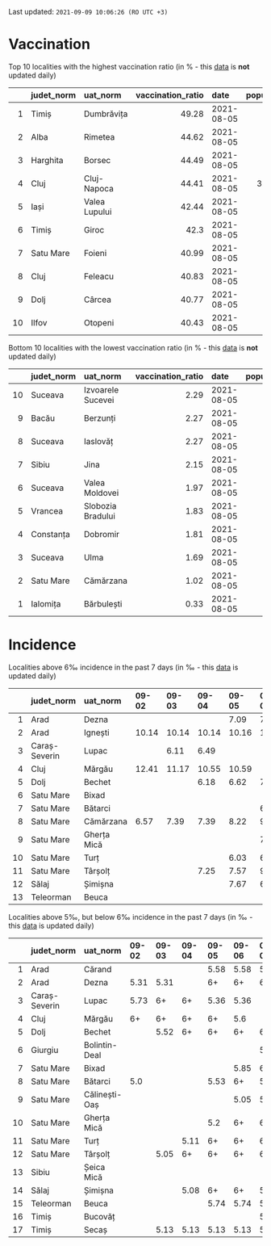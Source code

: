 Last updated: `2021-09-09 10:06:26 (RO UTC +3)`  
# Vaccination  
Top 10 localities with the highest vaccination ratio (in % - this [data](https://vaccinare-covid.gov.ro/situatia-vaccinarii-in-romania/) is **not** updated daily)  
  
|    | judet_norm   | uat_norm      |   vaccination_ratio | date       |   population |   dose_1 |
|---:|:-------------|:--------------|--------------------:|:-----------|-------------:|---------:|
|  1 | Timiș        | Dumbrăvița    |               49.28 | 2021-08-05 |        14668 |     7228 |
|  2 | Alba         | Rimetea       |               44.62 | 2021-08-05 |         1013 |      452 |
|  3 | Harghita     | Borsec        |               44.49 | 2021-08-05 |         2675 |     1190 |
|  4 | Cluj         | Cluj-Napoca   |               44.41 | 2021-08-05 |       327272 |   145341 |
|  5 | Iași         | Valea Lupului |               42.44 | 2021-08-05 |        10086 |     4280 |
|  6 | Timiș        | Giroc         |               42.3  | 2021-08-05 |        17954 |     7595 |
|  7 | Satu Mare    | Foieni        |               40.99 | 2021-08-05 |         1932 |      792 |
|  8 | Cluj         | Feleacu       |               40.83 | 2021-08-05 |         4134 |     1688 |
|  9 | Dolj         | Cârcea        |               40.77 | 2021-08-05 |         2838 |     1157 |
| 10 | Ilfov        | Otopeni       |               40.43 | 2021-08-05 |        18314 |     7404 |
  
Bottom 10 localities with the lowest vaccination ratio (in % - this [data](https://vaccinare-covid.gov.ro/situatia-vaccinarii-in-romania/) is **not** updated daily)  
  
|    | judet_norm   | uat_norm          |   vaccination_ratio | date       |   population |   dose_1 |
|---:|:-------------|:------------------|--------------------:|:-----------|-------------:|---------:|
| 10 | Suceava      | Izvoarele Sucevei |                2.29 | 2021-08-05 |         2143 |       49 |
|  9 | Bacău        | Berzunți          |                2.27 | 2021-08-05 |         5279 |      120 |
|  8 | Suceava      | Iaslovăț          |                2.27 | 2021-08-05 |         4721 |      107 |
|  7 | Sibiu        | Jina              |                2.15 | 2021-08-05 |         3671 |       79 |
|  6 | Suceava      | Valea Moldovei    |                1.97 | 2021-08-05 |         4680 |       92 |
|  5 | Vrancea      | Slobozia Bradului |                1.83 | 2021-08-05 |         8807 |      161 |
|  4 | Constanța    | Dobromir          |                1.81 | 2021-08-05 |         3702 |       67 |
|  3 | Suceava      | Ulma              |                1.69 | 2021-08-05 |         2242 |       38 |
|  2 | Satu Mare    | Cămărzana         |                1.02 | 2021-08-05 |         2346 |       24 |
|  1 | Ialomița     | Bărbulești        |                0.33 | 2021-08-05 |         7599 |       25 |
  
# Incidence  
Localities above 6‰ incidence in the past 7 days (in ‰ - this [data](https://data.gov.ro/dataset/transparenta-covid) is updated daily)  
  
|    | judet_norm    | uat_norm    | 09-02   | 09-03   | 09-04   | 09-05   | 09-06   | 09-07   | 09-08   |
|---:|:--------------|:------------|:--------|:--------|:--------|:--------|:--------|:--------|:--------|
|  1 | Arad          | Dezna       |         |         |         | 7.09    | 7.09    | 7.09    | 6.2     |
|  2 | Arad          | Ignești     | 10.14   | 10.14   | 10.14   | 10.16   | 10.16   | 10.16   | 10.16   |
|  3 | Caraș-Severin | Lupac       |         | 6.11    | 6.49    |         |         |         |         |
|  4 | Cluj          | Mărgău      | 12.41   | 11.17   | 10.55   | 10.59   |         |         |         |
|  5 | Dolj          | Bechet      |         |         | 6.18    | 6.62    | 7.28    | 7.5     | 7.95    |
|  6 | Satu Mare     | Bixad       |         |         |         |         |         | 6.36    | 6.74    |
|  7 | Satu Mare     | Bătarci     |         |         |         |         | 6.06    |         | 6.32    |
|  8 | Satu Mare     | Cămărzana   | 6.57    | 7.39    | 7.39    | 8.22    | 9.04    | 7.81    | 7.81    |
|  9 | Satu Mare     | Gherța Mică |         |         |         |         | 7.42    | 8.16    | 8.41    |
| 10 | Satu Mare     | Turț        |         |         |         | 6.03    | 6.37    | 6.49    | 6.72    |
| 11 | Satu Mare     | Târșolț     |         |         | 7.25    | 7.57    | 9.15    | 9.47    | 10.1    |
| 12 | Sălaj         | Șimișna     |         |         |         | 7.67    | 6.82    |         | 6.82    |
| 13 | Teleorman     | Beuca       |         |         |         |         |         |         | 6.56    |
  
Localities above 5‰, but below 6‰ incidence in the past 7 days (in ‰ - this [data](https://data.gov.ro/dataset/transparenta-covid) is updated daily)  
  
|    | judet_norm    | uat_norm      | 09-02   | 09-03   | 09-04   | 09-05   | 09-06   | 09-07   | 09-08   |
|---:|:--------------|:--------------|:--------|:--------|:--------|:--------|:--------|:--------|:--------|
|  1 | Arad          | Cărand        |         |         |         | 5.58    | 5.58    | 5.58    | 5.58    |
|  2 | Arad          | Dezna         | 5.31    | 5.31    |         | 6+      | 6+      | 6+      | 6+      |
|  3 | Caraș-Severin | Lupac         | 5.73    | 6+      | 6+      | 5.36    | 5.36    |         | 5.36    |
|  4 | Cluj          | Mărgău        | 6+      | 6+      | 6+      | 6+      | 5.6     |         |         |
|  5 | Dolj          | Bechet        |         | 5.52    | 6+      | 6+      | 6+      | 6+      | 6+      |
|  6 | Giurgiu       | Bolintin-Deal |         |         |         |         |         | 5.03    | 5.35    |
|  7 | Satu Mare     | Bixad         |         |         |         |         | 5.85    | 6+      | 6+      |
|  8 | Satu Mare     | Bătarci       | 5.0     |         |         | 5.53    | 6+      | 5.79    | 6+      |
|  9 | Satu Mare     | Călinești-Oaș |         |         |         |         | 5.05    | 5.43    | 5.43    |
| 10 | Satu Mare     | Gherța Mică   |         |         |         | 5.2     | 6+      | 6+      | 6+      |
| 11 | Satu Mare     | Turț          |         |         | 5.11    | 6+      | 6+      | 6+      | 6+      |
| 12 | Satu Mare     | Târșolț       |         | 5.05    | 6+      | 6+      | 6+      | 6+      | 6+      |
| 13 | Sibiu         | Șeica Mică    |         |         |         |         |         |         | 5.02    |
| 14 | Sălaj         | Șimișna       |         |         | 5.08    | 6+      | 6+      | 5.97    | 6+      |
| 15 | Teleorman     | Beuca         |         |         |         | 5.74    | 5.74    | 5.74    | 6+      |
| 16 | Timiș         | Bucovăț       |         |         |         |         |         | 5.13    | 5.13    |
| 17 | Timiș         | Secaș         |         | 5.13    | 5.13    | 5.13    | 5.13    | 5.13    | 5.13    |